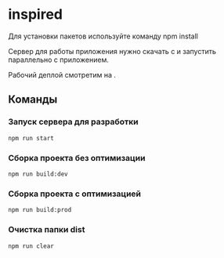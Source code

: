 # inspired
 
Для установки пакетов используйте команду npm install

Сервер для работы приложения нужно скачать с 
и запустить параллельно с приложением.

Рабочий деплой смотретим на .
## Команды

### Запуск сервера для разработки
```shell
npm run start
```

### Сборка проекта без оптимизации
```shell
npm run build:dev
```

### Сборка проекта с оптимизацией
```shell
npm run build:prod
```

### Очистка папки dist
```shell
npm run clear
```